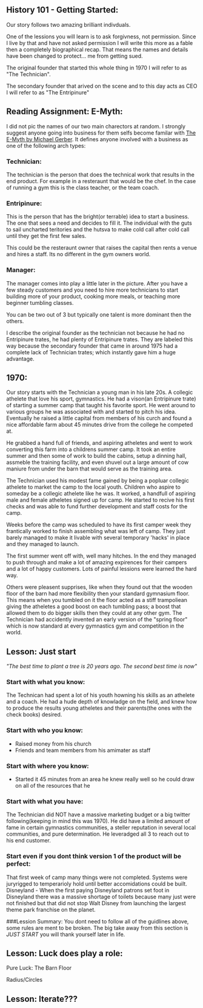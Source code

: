
## History 101 - Getting Started:
Our story follows two amazing brilliant indivduals. 

One of the lessions you will learn is to ask forgivness, not permission. Since I live by that and have not asked permission I will write this more as a fable then a completely biographical recap. That means the names and details have been changed to protect... me from getting sued. 

The original founder that started this whole thing in 1970 I will refer to as "The Technician". 

The secondary founder that arived on the scene and to this day acts as CEO I will refer to as "The Entripinure"

## Reading Assignment: E-Myth:
I did not pic the names of our two main charectors at random. I strongly suggest anyone going into business for them selfs become familar with [The E-Myth by Michael Gerber](TODO:LINK). It defines anyone involved with a business as one of the following arch types:

### Technician:
The technician is the person that does the technical work that results in the end product. For example in a resteraunt that would be the chef. In the case of running a gym this is the class teacher, or the team coach.

### Entripinure:
This is the person that has the bright(or terrable) idea to start a business. The one that sees a need and decides to fill it. The individual with the guts to sail uncharted teritories and the hutsva to make cold call after cold call until they get the first few sales. 

This could be the resteraunt owner that raises the capital then rents a venue and hires a staff. Its no different in the gym owners world.

### Manager:
The manager comes into play a little later in the picture. After you have a few steady customers and you need to hire more technicians to start building more of your product, cooking more meals, or teaching more beginner tumbling classes. 



You can be two out of 3 but typically one talent is more dominant then the others.

I describe the original founder as the technician not because he had no Entripinure trates, he had plenty of Entripinure trates. They are labeled this way because the secondary founder that came in around 1975 had a complete lack of Technician trates; which instantly gave him a huge advantage. 







## 1970:
Our story starts with the Technician a young man in his late 20s. A collegic athelete that love his sport, gymnastics. He had a vison(an Entripinure trate) of starting a summer camp that taught his favorite sport. He went around to various groups he was associated with and started to pitch his idea. Eventually he raised a little capital from members of his curch and found a nice affordable farm about 45 minutes drive from the college he competed at. 

He grabbed a hand full of friends, and aspiring atheletes and went to work converting this farm into a childrens summer camp. It took an entire summer and then some of work to build the cabins, setup a dinning hall, assmeble the training facility, and even shuvel out a large amount of cow maniure from under the barn that would serve as the training area. 

The Technician used his modest fame gained by being a popluar collegic athelete to market the camp to the local youth. Children who aspire to someday be a collegic athelete like he was. It worked, a handfull of aspiring male and female atheletes signed up for camp. He started to recive his first checks and was able to fund further development and staff costs for the camp.

Weeks before the camp was scheduled to have its first camper week they frantically worked to finish assembling what was left of camp. They just barely managed to make it livable with several temporary 'hacks' in place and they managed to launch. 

The first summer went off with, well many hitches. In the end they managed to push through and make a lot of amazing expirences for their campers and a lot of happy customers.  Lots of painful lessions were learned the hard way. 

Others were pleasent supprises, like when they found out that the wooden floor of the barn had more flexibility then your standard gymnasium floor. This means when you tumbled on it the floor acted as a stiff trampoliean giving the atheletes a good boost on each tumbling pass; a boost that allowed them to do bigger skills then they could at any other gym. The Technician had accidently invented an early version of the "spring floor" which is now standard at every gymnastics gym and competition in the world.






## Lesson: Just start
_"The best time to plant a tree is 20 years ago. The second best time is now"_
### Start with what you know:
The Technican had spent a lot of his youth howning his skills as an athelete and a coach. He had a hude depth of knowladge on the field, and knew how to produce the results young atheletes and their parents(the ones with the check books) desired.

### Start with who you know:
- Raised money from his church
- Friends and team members from his amimater as staff

### Start with where you know:
- Started it 45 minutes from an area he knew really well so he could draw on all of the resources that he

### Start with what you have:
The Technician did NOT have a massive marketing budget or a big twitter following(keeping in mind this was 1970). He did have a limited amount of fame in certain gymnastics communities, a steller reputation in several local communities, and pure determination. He leveradged all 3 to reach out to his end customer.

### Start even if you dont think version 1 of the product will be perfect:
That first week of camp many things were not completed. Systems were juryrigged to temperarioly hold until better accomidations could be built.
Disneyland - When the first paying Disneyland patrons set foot in Disneyland there was a massive shortage of toilets because many just were not finished but that did not stop Walt Disney from launching the largest theme park franchise on the planet.

###Lession Summary:
You dont need to follow all of the guidlines above, some rules are ment to be broken. The big take away from this section is *JUST START* you will thank yourself later in life.


## Lesson: Luck does play a role:


Pure Luck: The Barn Floor

Radius/Circles

## Lesson: Iterate???

